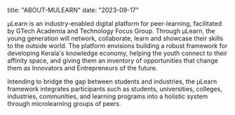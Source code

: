 title: "ABOUT-MULEARN"
date: "2023-09-17"

µLearn is an industry-enabled digital platform for peer-learning, facilitated by GTech Academia and Technology Focus Group. Through µLearn, the young generation will network, collaborate, learn and showcase their skills to the outside world. The platform envisions building a robust framework for developing Kerala's knowledge economy, helping the youth connect to their affinity space, and giving them an inventory of opportunities that change them as Innovators and Entrepreneurs of the future.

Intending to bridge the gap between students and industries, the µLearn framework integrates participants such as students, universities, colleges, industries, communities, and learning programs into a holistic system through microlearning groups of peers.

